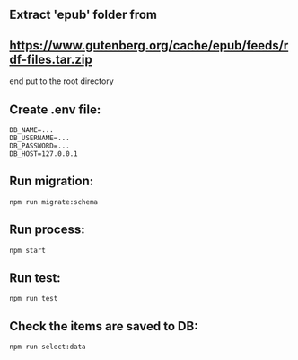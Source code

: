 Extract 'epub' folder from
---
 https://www.gutenberg.org/cache/epub/feeds/rdf-files.tar.zip
---
end put to the root directory


Create .env file:
----
    DB_NAME=...
    DB_USERNAME=...
    DB_PASSWORD=...
    DB_HOST=127.0.0.1
    
Run migration:
---
    npm run migrate:schema
    
Run process:
---
    npm start
    
Run test:
---
    npm run test  
    
Check the items are saved to DB:
---
    npm run select:data